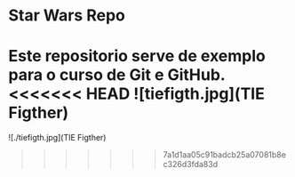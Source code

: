 # Star Wars Repo
Este repositorio serve de exemplo para o curso de Git e GitHub.
<<<<<<< HEAD
![tiefigth.jpg](TIE Figther)
=======
![./tiefigth.jpg](TIE Figther)
>>>>>>> 7a1d1aa05c91badcb25a07081b8ec326d3fda83d
